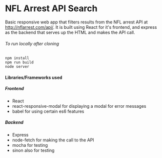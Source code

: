 # NFL Arrest API Search

Basic responsive web app that filters results from the NFL arrest API at http://nflarrest.com/api/.
It is built using React for it's frontend, and express as the backend that serves up the HTML and makes the API call.

###### To run locally after cloning
```
npm install
npm run build
node server
```

#### Libraries/Frameworks used
##### Frontend
- React
- react-responsive-modal for displaying a modal for error messages
- babel for using certain es6 features

##### Backend
- Express
- node-fetch for making the call to the API
- mocha for testing
- sinon also for testing